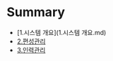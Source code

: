 # Summary

* [1.시스템 개요](1.시스템 개요.md)
* [2.편성관리](2.편성관리.md)
* [3.인력관리](3.인력관리.md)
